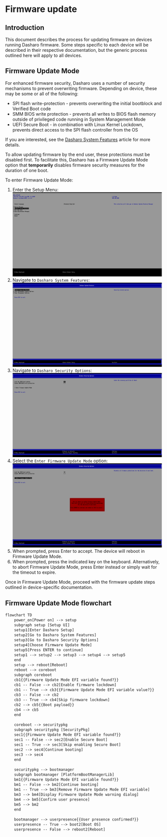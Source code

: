 # Firmware update

## Introduction

This document describes the process for updating firmware on devices running
Dasharo firmware. Some steps specific to each device will be described in their
respective documentation, but the generic process outlined here will apply to
all devices.

## Firmware Update Mode

For enhanced firmware security, Dasharo uses a number of security mechanisms to
prevent overwriting firmware. Depending on device, these may be some or all of
the following:

- SPI flash write-protection - prevents overwriting the initial bootblock and
  Verified Boot code
- SMM BIOS write protection - prevents all writes to BIOS flash memory outside
  of privileged code running in System Management Mode
- UEFI Secure Boot - in combination with Linux Kernel Lockdown, prevents direct
  access to the SPI flash controller from the OS

If you are interested, see the
[Dasharo System Features](../dasharo-menu-docs/dasharo-system-features.md)
article for more details.

To allow updating firmware by the end user, these protections must be disabled
first. To facilitate this, Dasharo has a Firmware Update Mode option that
**temporarily** disables firmware security measures for the duration of one
boot.

To enter Firmware Update Mode:

1. Enter the Setup Menu:
![](./images/setup_menu_dsf.png)
1. Navigate to `Dasharo System Features`:
![](./images/setup_menu_dsc.png)
1. Navigate to `Dasharo Security Options`:
![](./images/setup_menu_lbm.png)
1. Select the `Enter Firmware Update Mode` option:
![](./images/setup_menu_fum.png)
1. When prompted, press Enter to accept. The device will reboot in Firmware
  Update Mode.
1. When prompted, press the indicated key on the keyboard. Alternatively, to
  abort Firmware Update Mode, press Enter instead or simply wait for the timeout
  to expire.

Once in Firmware Update Mode, proceed with the firmware update steps outlined
in device-specific documentation.

## Firmware Update Mode flowchart

```mermaid
flowchart TD
    power_on[Power on] --> setup
    subgraph setup [Setup UI]
    setup1[Enter Dasharo Setup]
    setup2[Go to Dasharo System Features]
    setup3[Go to Dasharo Security Options]
    setup4[Choose Firmware Update Mode]
    setup5[Press ENTER to continue]
    setup1 --> setup2 --> setup3 --> setup4 --> setup5
    end
    setup --> reboot[Reboot]
    reboot --> coreboot
    subgraph coreboot
    cb1{{Firmware Update Mode EFI variable found?}}
    cb1 -- False --> cb2[Enable firmware lockdown]
    cb1 -- True --> cb3{{Firmware Update Mode EFI variable value?}}
    cb3 -- False --> cb2
    cb3 -- True --> cb4[Skip firmware lockdown]
    cb2 --> cb5{{Boot payload}}
    cb4 --> cb5
    end

    coreboot --> securitypkg
    subgraph securitypkg [SecurityPkg]
    sec1{{Firmware Update Mode EFI variable found?}}
    sec1 -- False --> sec2[Enable Secure Boot]
    sec1 -- True --> sec3[Skip enabling Secure Boot]
    sec2 --> sec4[Continue booting]
    sec3 --> sec4
    end

    securitypkg --> bootmanager
    subgraph bootmanager [PlatformBootManagerLib]
    bm1{{Firmware Update Mode EFI variable found?}}
    bm1 -- False --> bm2[Continue booting]
    bm1 -- True --> bm3[Remove Firmware Update Mode EFI variable]
    bm3 --> bm4[Display Firmware Update Mode warning dialog]
    bm4 --> bm5[Confirm user presence]
    bm5 --> bm2
    end

    bootmanager --> userpresence{{User presence confirmed?}}
    userpresence -- True --> boot2[Boot OS]
    userpresence -- False --> reboot2[Reboot]
```
